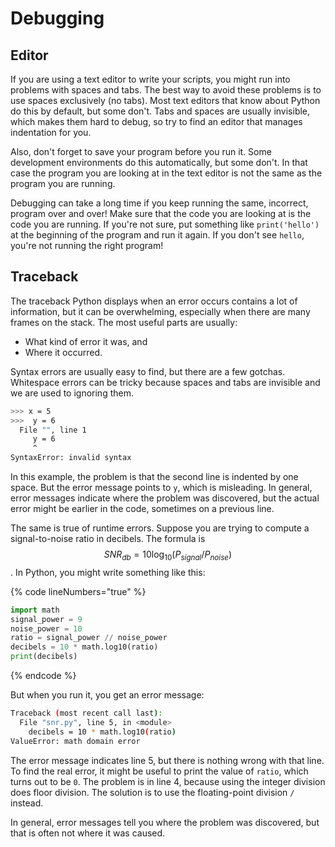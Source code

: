 # Debugging

## Editor

If you are using a text editor to write your scripts, you might run into problems with spaces and tabs. The best way to avoid these problems is to use spaces exclusively (no tabs). Most text editors that know about Python do this by default, but some don't. Tabs and spaces are usually invisible, which makes them hard to debug, so try to find an editor that manages indentation for you.

Also, don't forget to save your program before you run it. Some development environments do this automatically, but some don't. In that case the program you are looking at in the text editor is not the same as the program you are running.&#x20;

Debugging can take a long time if you keep running the same, incorrect, program over and over! Make sure that the code you are looking at is the code you are running. If you're not sure, put something like `print('hello')` at the beginning of the program and run it again. If you don't see `hello`, you're not running the right program!

## Traceback

&#x20;The traceback Python displays when an error occurs contains a lot of information, but it can be overwhelming, especially when there are many frames on the stack. The most useful parts are usually:

* What kind of error it was, and
* Where it occurred.

Syntax errors are usually easy to find, but there are a few gotchas. Whitespace errors can be tricky because spaces and tabs are invisible and we are used to ignoring them.

```sh
>>> x = 5 
>>>  y = 6 
  File "", line 1 
     y = 6 
     ^ 
SyntaxError: invalid syntax
```

&#x20;In this example, the problem is that the second line is indented by one space. But the error message points to `y`, which is misleading. In general, error messages indicate where the problem was discovered, but the actual error might be earlier in the code, sometimes on a previous line.

The same is true of runtime errors. Suppose you are trying to compute a signal-to-noise ratio in decibels. The formula is $$SNR_{db} = 10 \log_{10} (P_{signal} / P_{noise})$$. In Python, you might write something like this:

{% code lineNumbers="true" %}
```python
import math 
signal_power = 9 
noise_power = 10 
ratio = signal_power // noise_power 
decibels = 10 * math.log10(ratio) 
print(decibels) 
```
{% endcode %}

But when you run it, you get an error message:

```sh
Traceback (most recent call last):
  File "snr.py", line 5, in <module>
    decibels = 10 * math.log10(ratio)
ValueError: math domain error
```

The error message indicates line 5, but there is nothing wrong with that line. To find the real error, it might be useful to print the value of `ratio`, which turns out to be `0`. The problem is in line 4, because using the integer division does floor division. The solution is to use the floating-point division `/` instead.&#x20;

In general, error messages tell you where the problem was discovered, but that is often not where it was caused.
